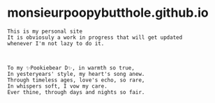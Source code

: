 # monsieurpoopybutthole.github.io

    This is my personal site  
    It is obviosuly a work in progress that will get updated  
    whenever I'm not lazy to do it.


    
    To my ✨Pookiebear D✨, in warmth so true,
    In yesteryears' style, my heart's song anew.
    Through timeless ages, love's echo, so rare,
    In whispers soft, I vow my care.
    Ever thine, through days and nights so fair.
